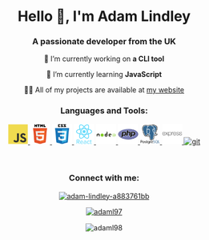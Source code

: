 <h1 align="center">Hello 👋, I'm Adam Lindley</h1>
<h3 align="center">A passionate developer from the UK</h3>

<p align="center"> 🔭 I’m currently working on <b>a CLI tool</b> </p>

<p align="center"> 🌱 I’m currently learning <b>JavaScript</b> </p>

<p align="center"> 👨‍💻 All of my projects are available at <a href='https://adamlindley.netlify.app'>my website</a> </p>
<h3 align="center">Languages and Tools:</h3>
<p align="center"> <a href="https://developer.mozilla.org/en-US/docs/Web/JavaScript" target="_blank" rel="noreferrer"> <img
										src="https://raw.githubusercontent.com/devicons/devicon/master/icons/javascript/javascript-original.svg"
										alt="javascript" width="40" height="40" /> </a>
								<a href="https://www.w3.org/html/" target="_blank" rel="noreferrer"> <img
										src="https://raw.githubusercontent.com/devicons/devicon/master/icons/html5/html5-original-wordmark.svg"
										alt="html5" width="40" height="40" /> </a>
								<a href="https://www.w3schools.com/css/" target="_blank" rel="noreferrer"> <img
										src="https://raw.githubusercontent.com/devicons/devicon/master/icons/css3/css3-original-wordmark.svg"
										alt="css3" width="40" height="40" /> </a>
								<a href="https://reactjs.org/" target="_blank" rel="noreferrer"> <img
										src="https://raw.githubusercontent.com/devicons/devicon/master/icons/react/react-original-wordmark.svg"
										alt="react" width="40" height="40" /> </a>
								<a href="https://nodejs.org" target="_blank" rel="noreferrer"> <img
										src="https://raw.githubusercontent.com/devicons/devicon/master/icons/nodejs/nodejs-original-wordmark.svg"
										alt="nodejs" width="40" height="40" /> </a>
								<a href="https://www.php.net" target="_blank" rel="noreferrer"><img 
										src="https://raw.githubusercontent.com/devicons/devicon/master/icons/php/php-original.svg" 
										alt="php" width="40" height="40" /> </a> 
								<a href="https://www.postgresql.org" target="_blank" rel="noreferrer"> <img
										src="https://raw.githubusercontent.com/devicons/devicon/master/icons/postgresql/postgresql-original-wordmark.svg"
										alt="postgresql" width="40" height="40" /> </a> 
								<a href="https://expressjs.com" target="_blank" rel="noreferrer"><img 
										src="https://raw.githubusercontent.com/devicons/devicon/master/icons/express/express-original-wordmark.svg"
										alt="express" width="40" height="40" /> </a> 
								<a href="https://git-scm.com/" target="_blank" rel="noreferrer"><img 
										src="https://www.vectorlogo.zone/logos/git-scm/git-scm-icon.svg" 
										alt="git" width="40" height="40" /> </a></p>
</br>
<h3 align="center">Connect with me:</h3>
<p align="center">
<a href="https://linkedin.com/in/adam-lindley-a883761bb" target="blank"><img align="center" src="https://raw.githubusercontent.com/rahuldkjain/github-profile-readme-generator/master/src/images/icons/Social/linked-in-alt.svg" alt="adam-lindley-a883761bb" height="30" width="40" /></a>
</p>

<p align="center"> <a href="https://github.com/ryo-ma/github-profile-trophy"><img src="https://github-profile-trophy.vercel.app/?username=adaml98&column=-1&no-frame=true&rank=SSS,SS,S,AAA,AA,A,B,C" alt="adaml97" /></a> </p>
<p align="center"><img align="center" src="https://github-readme-streak-stats.herokuapp.com/?user=adaml98&exclude_days=Sat,Sun&starting_year=2022" alt="adaml98" /></p>
